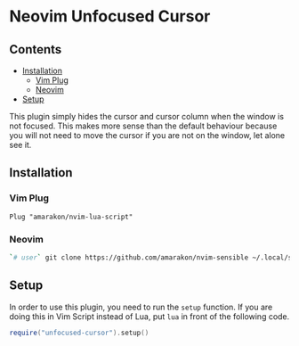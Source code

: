 Neovim Unfocused Cursor
================

## Contents

-   <a href="#installation" id="toc-installation">Installation</a>
    -   <a href="#vim-plug" id="toc-vim-plug">Vim Plug</a>
    -   <a href="#neovim" id="toc-neovim">Neovim</a>
-   <a href="#setup" id="toc-setup">Setup</a>

This plugin simply hides the cursor and cursor column when the window is
not focused. This makes more sense than the default behaviour because
you will not need to move the cursor if you are not on the window, let
alone see it.

## Installation

### Vim Plug

``` vim
Plug "amarakon/nvim-lua-script"
```

### Neovim

``` sh
`# user` git clone https://github.com/amarakon/nvim-sensible ~/.local/share/nvim/site/pack/default/start/nvim-sensible
```

## Setup

In order to use this plugin, you need to run the `setup` function. If
you are doing this in Vim Script instead of Lua, put `lua` in front of
the following code.

``` lua
require("unfocused-cursor").setup()
```
